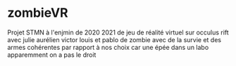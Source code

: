 # zombieVR
Projet STMN à l'enjmin de 2020 2021 de jeu de réalité virtuel sur occulus rift avec julie aurélien victor louis et pablo de zombie avec de la survie et des armes cohérentes par rapport à nos choix car une épée dans un labo apparemment on a pas le droit
